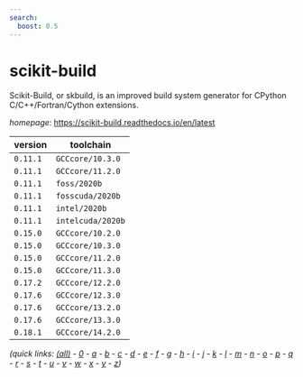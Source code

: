 ```yaml
---
search:
  boost: 0.5
---
```

# scikit-build

Scikit-Build, or skbuild, is an improved build system generator for CPython C/C++/Fortran/Cython extensions.

*homepage*: <https://scikit-build.readthedocs.io/en/latest>

version | toolchain
--------|----------
``0.11.1`` | ``GCCcore/10.3.0``
``0.11.1`` | ``GCCcore/11.2.0``
``0.11.1`` | ``foss/2020b``
``0.11.1`` | ``fosscuda/2020b``
``0.11.1`` | ``intel/2020b``
``0.11.1`` | ``intelcuda/2020b``
``0.15.0`` | ``GCCcore/10.2.0``
``0.15.0`` | ``GCCcore/10.3.0``
``0.15.0`` | ``GCCcore/11.2.0``
``0.15.0`` | ``GCCcore/11.3.0``
``0.17.2`` | ``GCCcore/12.2.0``
``0.17.6`` | ``GCCcore/12.3.0``
``0.17.6`` | ``GCCcore/13.2.0``
``0.17.6`` | ``GCCcore/13.3.0``
``0.18.1`` | ``GCCcore/14.2.0``


*(quick links: [(all)](../index.md) - [0](../0/index.md) - [a](../a/index.md) - [b](../b/index.md) - [c](../c/index.md) - [d](../d/index.md) - [e](../e/index.md) - [f](../f/index.md) - [g](../g/index.md) - [h](../h/index.md) - [i](../i/index.md) - [j](../j/index.md) - [k](../k/index.md) - [l](../l/index.md) - [m](../m/index.md) - [n](../n/index.md) - [o](../o/index.md) - [p](../p/index.md) - [q](../q/index.md) - [r](../r/index.md) - [s](../s/index.md) - [t](../t/index.md) - [u](../u/index.md) - [v](../v/index.md) - [w](../w/index.md) - [x](../x/index.md) - [y](../y/index.md) - [z](../z/index.md))*

